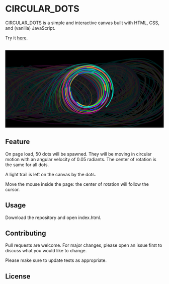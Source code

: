 # CIRCULAR_DOTS
CIRCULAR_DOTS is a simple and interactive canvas built with HTML, CSS, and (vanilla) JavaScript.

Try it [here](https://ducthang-vu.github.io/circular_dots/).

 ​ ​ ​ ​ ​ ​ ​ ​ ​ ​ ​ ​ ​ ​ ​ ​ ​ ​ ​ ​ ​ ​ ​ ​ <img src="img/preview.png" width= "700px">

## Feature
On page load, 50 dots will be spawned. They will be moving in circular motion with an angular velocity of 0.05 radiants. The center of rotation is the same for all dots.

A light trail is left on the canvas by the dots.

Move the mouse inside the page: the center of rotation will follow the cursor.


## Usage
Download the repository and open index.html.


## Contributing
Pull requests are welcome. For major changes, please open an issue first to discuss what you would like to change.

Please make sure to update tests as appropriate.

## License 
